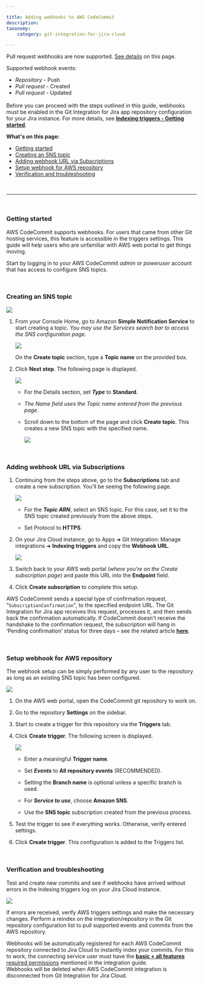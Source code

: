 ```yaml
---

title: Adding webhooks to AWS CodeCommit
description:
taxonomy:
    category: git-integration-for-jira-cloud

---
```


<div class="bbb-callout bbb--info">
    <div class="irow">
    <div class="ilogobox">
        <span class="logoimg"></span>
    </div>
    <div class="imsgbox">
        Pull request webhooks are now supported. <a href='#setup-webhook-for-aws-repository'>See details</a> on this page.<br>
        <p>Supported webhook events:</p>
        <ul style='margin-bottom:0px;'>
            <li><i>Repository</i> - Push</li>
            <li><i>Pull request</i> - Created</li>
            <li><i>Pull request</i> - Updated</li>
        </ul>
    </div>
    </div>
</div>
<br>

<div class="bbb-callout bbb--error">
    <div class="irow">
    <div class="ilogobox">
        <span class="logoimg"></span>
    </div>
    <div class="imsgbox">
        Before you can proceed with the steps outlined in this guide, webhooks must be enabled in the Git Integration for Jira app repository configuration for your Jira instance. For more details, see <a href='/git-integration-for-jira-cloud/indexing-triggers-gij-cloud'><b>Indexing triggers - Getting started</b></a>.
    </div>
    </div>
</div>

**What's on this page:**
- [Getting started](#getting-started)
- [Creating an SNS topic](#creating-an-sns-topic)
- [Adding webhook URL via Subscriptions](#adding-webhook-url-via-subscriptions)
- [Setup webhook for AWS repository](#setup-webhook-for-aws-repository)
- [Verification and troubleshooting](#verification-and-troubleshooting)

&nbsp;
* * *
&nbsp;

### Getting started

AWS CodeCommit supports webhooks. For users that came from other Git hosting services, this feature is accessible in the triggers settings. This guide will help users who are unfamiliar with AWS web portal to get things moving.

Start by logging in to your AWS CodeCommit _admin_ or _poweruser_ account that has access to configure SNS topics.

&nbsp;

### Creating an SNS topic

![](/wp-content/uploads/gij-aws-cc-sns-setup-access.png)

1.  From your Console Home, go to Amazon **Simple Notification Service** to start creating a topic. _You may use the Services search bar to access the SNS configuration page._

    ![](/wp-content/uploads/gij-aws-cc-sns-setup-access-01c.png)

    On the **Create topic** section, type a **Topic name** on the provided box.

2.  Click **Next step**. The following page is displayed.

    ![](/wp-content/uploads/gij-aws-cc-sns-setup-access-02c.png)

    *   For the Details section, set _**Type**_ to **Standard**.

    *   _The Name field uses the Topic name entered from the previous page_.

    *   Scroll down to the bottom of the page and click **Create topic**. This creates a new SNS topic with the specified name.

        ![](/wp-content/uploads/gij-aws-cc-sns-setup-access-03c.png)

&nbsp;

### Adding webhook URL via Subscriptions

1.  Continuing from the steps above, go to the **Subscriptions** tab and create a new subscription. You’ll be seeing the following page.

    ![](/wp-content/uploads/gij-aws-cc-sns-setup-access-04c.png)

    *   For the _**Topic ARN**_, select an SNS topic. For this case, set it to the SNS topic created previously from the above steps.

    *   Set Protocol to **HTTPS**.

2.  On your Jira Cloud instance, go to Apps ➜ Git Integration: Manage integrations ➜ **Indexing triggers** and copy the **Webhook URL**.

    ![](/wp-content/uploads/gij-gitcloud-gitmgr-indexing-triggers-url-link-loc.png)

3.  Switch back to your AWS web portal (_where you’re on the Create subscription page_) and paste this URL into the **Endpoint** field.

4.  Click **Create subscription** to complete this setup.

AWS CodeCommit sends a special type of confirmation request, “`SubscriptionConfirmation`", to the specified endpoint URL. The Git Integration for Jira app receives this request, processes it, and then sends back the confirmation automatically. If CodeCommit doesn't receive the handshake to the confirmation request, the subscription will hang in ‘Pending confirmation’ status for three days – see the related article [**here**](https://aws.amazon.com/premiumsupport/knowledge-center/sns-cannot-delete-topic-subscription/).

&nbsp;

### Setup webhook for AWS repository

The webhook setup can be simply performed by any user to the repository as long as an existing SNS topic has been configured.

![](/wp-content/uploads/gij-aws-cc-create-triggers-access-c.png)

1.  On the AWS web portal, open the CodeCommit git repository to work on.

2.  Go to the repository **Settings** on the sidebar.

3.  Start to create a trigger for this repository via the **Triggers** tab.

4.  Click **Create trigger**. The following screen is displayed.

    ![](/wp-content/uploads/gij-aws-cc-create-triggers-filled-up-c.png)

    *   Enter a meaningful **Trigger name**.

    *   Set _**Events**_ to **All repository events** (RECOMMENDED).

    *   Setting the **Branch name** is optional unless a specific branch is used.

    *   For _**Service to use**_, choose **Amazon SNS**.

    *   Use the **SNS topic** subscription created from the previous process.

5.  Test the trigger to see if everything works. Otherwise, verify entered settings.

6.  Click **Create trigger**. This configuration is added to the Triggers list.

&nbsp;

### Verification and troubleshooting

Test and create new commits and see if webhooks have arrived without errors in the Indexing triggers log on your Jira Cloud instance.

![](/wp-content/uploads/gij-gitcloud-indexing-triggers-webhook-log-sample.png)

If errors are received, verify AWS triggers settings and make the necessary changes. Perform a reindex on the integration/repository in the Git repository configuration list to pull supported events and commits from the AWS repository.

<div class="bbb-callout bbb--info">
    <div class="irow">
    <div class="ilogobox">
        <span class="logoimg"></span>
    </div>
    <div class="imsgbox">
        Webhooks will be automatically registered for each AWS CodeCommit repository connected to Jira Cloud to instantly index your commits. For this to work, the connecting service user must have the <a href='/git-integration-for-jira-cloud/aws-codecommit-gij-cloud#required-permissions'><b>basic + all features</b> required permissions</a> mentioned in the integration guide.
    </div>
    </div>
</div>

<div class="bbb-callout bbb--note">
    <div class="irow">
    <div class="ilogobox">
        <span class="logoimg"></span>
    </div>
    <div class="imsgbox">
        Webhooks will be deleted when AWS CodeCommit integration is disconnected from Git Integration for Jira Cloud.
    </div>
    </div>
</div>
<br>

